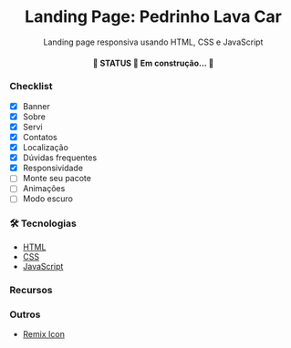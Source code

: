 <h1 align="center">Landing Page: Pedrinho Lava Car</h1>
<p align="center">Landing page responsiva usando HTML, CSS e JavaScript</p>
<h4 align="center"> 
	🚧  STATUS 🚀 Em construção...  🚧
</h4>

### Checklist

- [x] Banner
- [x] Sobre
- [x] Servi
- [x] Contatos
- [x] Localização
- [x] Dúvidas frequentes
- [x] Responsividade
- [ ] Monte seu pacote
- [ ] Animações
- [ ] Modo escuro

### 🛠 Tecnologias

- [HTML](https://developer.mozilla.org/pt-BR/docs/Web/HTML)
- [CSS](https://developer.mozilla.org/pt-BR/docs/Web/CSS)
- [JavaScript](https://developer.mozilla.org/pt-BR/docs/Web/JavaScript)

### Recursos


### Outros
- [Remix Icon](https://remixicon.com/)



















<!-- 
- [x] Corrigir responsividade
- [x] Terminar aba de serviços
- [x] Implementar área de contatos
- [x] Implementar área de dúvidas
- [x] Implementar cabeçalho
- [ ] Escrever todas as informações que preciso para colocar na página
- [x] Fazer retoques
- [ ] Fazer um readme 
- [ ] Postar no github
- [ ] Comprar serviço de roteamento e domínio -->